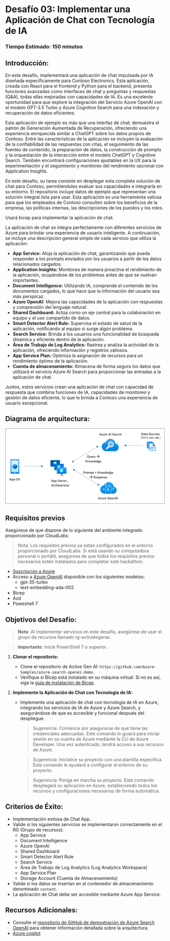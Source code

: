 # Desafío 03: Implementar una Aplicación de Chat con Tecnología de IA

### Tiempo Estimado: 150 minutos

## Introducción:

En este desafío, implementará una aplicación de chat impulsada por IA diseñada específicamente para Contoso Electronics. Esta aplicación, creada con React para el frontend y Python para el backend, presenta funciones avanzadas como interfaces de chat y preguntas y respuestas (Q&A), todas ellas mejoradas con capacidades de IA. Es una excelente oportunidad para que explore la integración del Servicio Azure OpenAI con el modelo GPT-3.5 Turbo y Azure Cognitive Search para una indexación y recuperación de datos eficientes.

Esta aplicación de ejemplo es más que una interfaz de chat; demuestra el patrón de Generación Aumentada de Recuperación, ofreciendo una experiencia enriquecida similar a ChatGPT sobre los datos propios de Contoso. Entre las características de la aplicación se incluyen la evaluación de la confiabilidad de las respuestas con citas, el seguimiento de las fuentes de contenido, la preparación de datos, la construcción de prompts y la orquestación de la interacción entre el modelo ChatGPT y Cognitive Search. También encontrará configuraciones ajustables en la UX para la experimentación y el seguimiento y monitoreo del rendimiento opcional con Application Insights.

En este desafío, su tarea consiste en desplegar esta completa solución de chat para Contoso, permitiéndoles evaluar sus capacidades e integrarla en su entorno. El repositorio incluye datos de ejemplo que representan una solución integral lista para usar. Esta aplicación es una herramienta valiosa para que los empleados de Contoso consulten sobre los beneficios de la empresa, las políticas internas, las descripciones de los puestos y los roles.

Usará bicep para implementar la aplicación de chat.

La aplicación de chat se integra perfectamente con diferentes servicios de Azure para brindar una experiencia de usuario inteligente. A continuación, se incluye una descripción general simple de cada servicio que utiliza la aplicación:

- **App Service:** Aloja la aplicación de chat, garantizando que pueda responder a los prompts enviados por los usuarios a partir de los datos relacionados cargados.
- **Application Insights:** Monitorea de manera proactiva el rendimiento de la aplicación, ocupándose de los problemas antes de que se vuelvan importantes.
- **Document Intelligence:** Utilizando IA, comprende el contenido de los documentos cargados, lo que hace que la información del usuario sea más perspicaz.
- **Azure OpenAI:** Mejora las capacidades de la aplicación con respuestas y comprensión del lenguaje natural.
- **Shared Dashboard:** Actúa como un eje central para la colaboración en equipo y el uso compartido de datos.
- **Smart Detector Alert Rule:** Supervisa el estado de salud de la aplicación, notificando al equipo si surge algún problema.
- **Search Service:** Brinda a los usuarios una funcionalidad de búsqueda dinámica y eficiente dentro de la aplicación.
- **Área de Trabajo de Log Analytics:** Rastrea y analiza la actividad de la aplicación, ofreciendo información y registros valiosos.
- **App Service Plan:** Optimiza la asignación de recursos para un rendimiento óptimo de la aplicación.
- **Cuenta de almacenamiento:** Almacena de forma segura los datos que utilizará el servicio Azure AI Search para proporcionar las entradas a la aplicación de chat.

Juntos, estos servicios crean una aplicación de chat con capacidad de respuesta que combina funciones de IA, capacidades de monitoreo y gestión de datos eficiente, lo que le brinda a Contoso una experiencia de usuario excepcional.

## Diagrama de arquitectura:

![](../media/Active-image258.png)

## Requisitos previos

Asegúrese de que dispone de lo siguiente del ambiente integrado proporcionado por CloudLabs:


> Nota: Los requisitos previos ya están configurados en el entorno proporcionado por CloudLabs. Si está usando su computadora personal o portátil, asegúrese de que todos los requisitos previos necesarios estén instalados para completar este hackathon.


  - [Suscripción a Azure](https://azure.microsoft.com/en-us/free/)
  - Acceso a [Azure OpenAI](https://aka.ms/oai/access) disponible con los siguientes modelos: 
    - gpt-35-turbo
    - text-embedding-ada-002
  - Bicep 
  - Azd 
  - Poweshell 7 

## Objetivos del Desafío:

> **Nota**: Al implementar servicios en este desafío, asegúrese de usar el grupo de recursos llamado rg-activategenai.

> **Importante**: Inicie PowerShell 7 o superior.

1. **Clonar el repositorio:**
   - Clone el repositorio de Active Gen AI: `https://github.com/Azure-Samples/azure-search-openai-demo`.
   - Verifique si Bicep está instalado en su máquina virtual. Si no es así, siga la [guía de instalación de Bicep](https://learn.microsoft.com/en-us/azure/azure-resource-manager/bicep/install).



1. **Implemente la Aplicación de Chat con Tecnología de IA:**
   - Implemente una aplicación de chat con tecnología de IA en Azure, integrando los servicios de IA de Azure y Azure Search, y asegurándose de que es accesible y funcional después del despliegue.
     > Sugerencia: Comience por asegurarse de que tiene las credenciales adecuadas. Este comando lo guiará para iniciar sesión en su cuenta de Azure mediante la CLI de Azure Developer. Una vez autenticado, tendrá acceso a sus recursos de Azure.

     > Sugerencia: Inicialice su proyecto con una plantilla específica. Este comando le ayudará a configurar el entorno de su proyecto.
     
     > Sugerencia: Ponga en marcha su proyecto. Este comando desplegará su aplicación en Azure, estableciendo todos los recursos y configuraciones necesarios de forma automática.



   <validation step="9b4373a3-2a97-40ca-8c61-f1182e5eb2ce" />

## Criterios de Éxito:

- Implementación exitosa de Chat App.
- Valide si los siguientes servicios se implementaron correctamente en el RG (Grupo de recursos).
  - App Service
  - Document Intelligence
  - Azure OpenAI
  - Shared Dashboard
  - Smart Detector Alert Rule
  - Search Service
  - Área de Trabajo de Log Analytics (Log Analytics Workspace)
  - App Service Plan
  - Storage Account (Cuenta de Almacenamiento)
- Valide si los datos se insertan en el contenedor de almacenamiento denominado `content`.
- La aplicación de Chat debe ser accesible mediante Azure App Service.

## Recursos Adicionales:

- Consulte el [repositorio de GitHub de demostración de Azure Search OpenAI](https://github.com/cmendible/azure-search-openai-demo) para obtener información detallada sobre la arquitectura.
- [Azure copilot](https://learn.microsoft.com/en-us/azure/copilot/overview)
